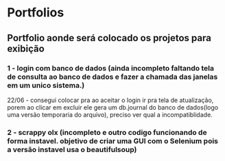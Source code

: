 # Portfolios
## Portfolio aonde será colocado os projetos para exibição

### 1 - login com banco de dados (ainda incompleto faltando tela de consulta ao banco de dados e fazer a chamada das janelas em um unico sistema.)<br>
22/06 - consegui colocar pra ao aceitar o login ir pra tela de atualização, porem ao clicar em excluir ele gera um db.journal do banco de dados(logo uma versão temporaria do arquivo), preciso ver qual a incompatiblidade.

### 2 - scrappy olx (incompleto e outro codigo funcionando de forma instavel. objetivo de criar uma GUI com o Selenium pois a versão instavel usa o beautifulsoup)
